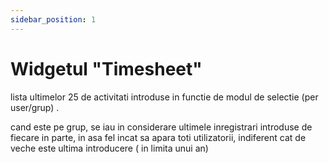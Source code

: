 ```yaml
---
sidebar_position: 1
---
```


# Widgetul "Timesheet"

lista ultimelor 25 de activitati introduse in functie de modul de selectie (per user/grup) .

cand este pe grup, se iau in considerare ultimele inregistrari introduse de fiecare in parte, in asa fel incat sa apara toti utilizatorii, indiferent cat de veche este ultima introducere ( in limita unui an)
